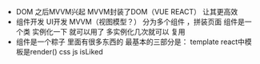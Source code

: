 - DOM 之后MVVM兴起
  MVVM封装了DOM（VUE REACT） 让其更高效
- 组件开发   UI开发                             MVVM（视图模型？）
  分为多个组件 ，拼装页面 
  组件是一个类 
  实例化一下 就可以用了  多实例化几次就可以 复用
- 组件是一个粽子 里面有很多东西的 
  最基本的三部分是：
  template  react中模板是render() 
  css
  js   isLiked 
